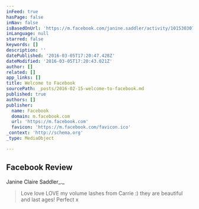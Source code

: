 ```yaml
---
inFeed: true
hasPage: false
inNav: false
isBasedOnUrl: 'https://m.facebook.com/janine.saddler/activity/10153030713736321'
inLanguage: null
starred: false
keywords: []
description: ''
datePublished: '2016-03-05T17:20:47.428Z'
dateModified: '2016-03-05T17:20:43.021Z'
author: []
related: []
app_links: []
title: Welcome to Facebook
sourcePath: _posts/2016-02-15-welcome-to-facebook.md
published: true
authors: []
publisher:
  name: Facebook
  domain: m.facebook.com
  url: 'https://m.facebook.com'
  favicon: 'https://m.facebook.com/favicon.ico'
_context: 'http://schema.org'
_type: MediaObject

---
```

<article style=""><h1>Facebook Review</h1></article>

Janine Claire Saddler_._

> Love love LOVE my volume lashes from Carrie :) they are beautiful and last ages! Perfect x